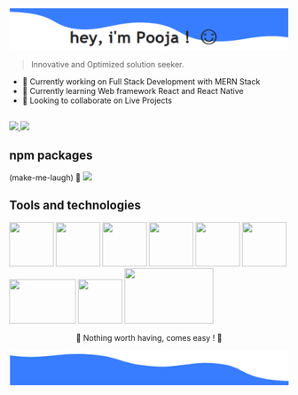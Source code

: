 ![](https://github.com/poojarathore30/GitTest/blob/master/Capture_11.PNG)

 
> Innovative and Optimized solution seeker.

<!--
**poojarathore30/poojarathore30** is a ✨ _special_ ✨ repository because its `README.md` (this file) appears on your GitHub profile.

Here are some ideas to get you started:


- ⚡ Fun fact : 
-->

- 🔭 Currently working on Full Stack Development with MERN Stack
- 🌱 Currently learning Web framework React and React Native
- 👯 Looking to collaborate on Live Projects 
##
<a href=https://github.com/TesseractCoding/NeoAlgo>
   <img src=https://img.shields.io/badge/NeoAlgo-Contributor-brightgreen>
 <img src="https://visitor-badge.glitch.me/badge?page_id=page.id" />
</a>

## npm packages 
(make-me-laugh) 🤣 <a href=https://github.com/poojarathore30/make-me-laugh>
   <img src=https://img.shields.io/npm/dy/make-me-laugh>
</a>
##

## Tools and technologies 
<p float="left">
<img  width="80" height="80" src="https://encrypted-tbn0.gstatic.com/images?q=tbn%3AANd9GcRGzHyBI-yMU1fhVaD6fdKdYukIESV0zHNOjw&usqp=CAU">
<img width="80" height="80" src="https://encrypted-tbn0.gstatic.com/images?q=tbn%3AANd9GcQi3riH1jgH8Pi1LdvCam3PnpFu4ANeFexthg&usqp=CAU">
<img  width="80" height="80" src="https://html5hive.org/wp-content/uploads/2014/06/js_800x800-619x619.jpg.webp">
<img  width="80" height="80" src="https://www.joinideas.org/wp-content/uploads/2017/06/python-logo.png">
 <img width="80" height="80" src="https://infinapps.com/wp-content/uploads/2018/10/mongodb-logo-256x300.png">
  <img width="80" height="80" src="https://miro.medium.com/max/320/0*_rAD9NgK7l6KSlNc.png">
   <img width="120" height="80" src="https://www.freecodecamp.org/news/content/images/size/w2000/2019/11/cover-pic.jpeg">
   <img width="80" height="80" src="https://i.pinimg.com/564x/99/f8/87/99f887833c475448723d3c9ac16c179b.jpg">
   <img width="160" height="100" src="https://skywell.software/wp-content/uploads/2019/01/javascript-vs-html-vs-css-1024x683.jpg">
  
</p>
<p align="center" background="grey">
   <span>🔶  Nothing worth having, comes easy !  🔶</span><br>
  
</p>

 
 ![](https://github.com/poojarathore30/GitTest/blob/master/Capture_22.PNG)
